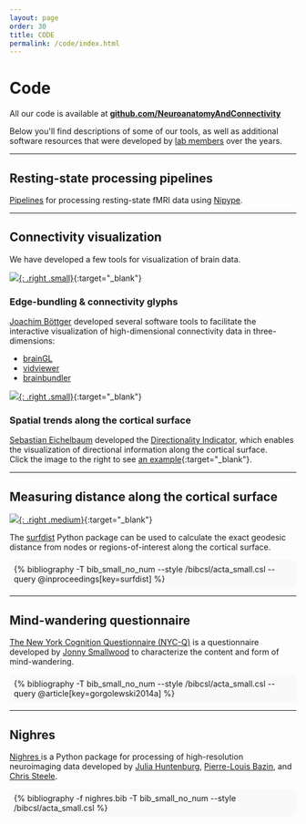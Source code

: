 ```yaml
---
layout: page
order: 30
title: CODE
permalink: /code/index.html
---
```


# Code
All our code is available at [**<i class="fa fa-github-alt"></i> github.com/NeuroanatomyAndConnectivity**][github]  

Below you'll find descriptions of some of our tools, as well as additional software resources that were developed by [lab members] over the years.

[github]:https://github.com/NeuroanatomyAndConnectivity
[lab members]:{{site.baseurl}}/people/index.html
<hr class="style5">

## Resting-state processing pipelines

[<i class="fa fa-github-alt"></i> Pipelines][pipelines] for processing resting-state fMRI data using [Nipype].

[pipelines]: https://github.com/NeuroanatomyAndConnectivity/pipelines
[Nipype]:https://nipype.readthedocs.io/en/latest/
<hr class="style5">

## Connectivity visualization
We have developed a few tools for visualization of brain data.

[![]({{site.baseurl}}/thumbnails/image1.jpg){: .right .small}]({{site.baseurl}}/images/image1.png){:target="\_blank"}
### Edge-bundling & connectivity glyphs
[Joachim Böttger][boettger] developed several software tools to facilitate the interactive visualization of high-dimensional connectivity data in three-dimensions:  
- [<i class="fa fa-external-link"></i> brainGL][brainGL]
- [<i class="fa fa-github-alt"></i> vidviewer][vidviewer]
- [<i class="fa fa-github-alt"></i> brainbundler][brainbundler]

[![]({{site.baseurl}}/thumbnails/zones_01.jpg){: .right .small}]({{site.baseurl}}/images/zones_01.png){:target="\_blank"}  
### Spatial trends along the cortical surface

[Sebastian Eichelbaum] developed the [<i class="fa fa-github-alt"></i> Directionality Indicator][di], which enables the visualization of directional information along the cortical surface.  
Click the image to the right to see [an example]({{site.baseurl}}/images/zones_01.png){:target="\_blank"}.  

[boettger]: https://joachim.visualistics.de
[braingl]: https://code.google.com/p/braingl/
[vidviewer]: https://github.com/NeuroanatomyAndConnectivity/vidview
[brainbundler]: https://github.com/NeuroanatomyAndConnectivity/brainbundler
[Sebastian Eichelbaum]:www.nemtics.com
[di]:https://github.com/NeuroanatomyAndConnectivity/DirectionalityIndicator
<hr class="style5">

## Measuring distance along the cortical surface<a name="surfdist"></a>
[![]({{site.baseurl}}/images/surfdist.png){: .right .medium}]({{site.baseurl}}/images/surfdist.png){:target="\_blank"}   

The [<i class="fa fa-github-alt"></i> surfdist][sd] Python package can be used to calculate the exact geodesic distance from nodes or regions-of-interest along the cortical surface.

[sd]:https://github.com/NeuroanatomyAndConnectivity/surfdist
<div style="background-color: #f9f9f9; padding: +1.5%; margin -1.5%; border-radius: 10px 10px 0px 0px;">{% bibliography -T bib_small_no_num --style /bibcsl/acta_small.csl --query @inproceedings[key=surfdist] %}</div>
<hr class="style5">

## Mind-wandering questionnaire

[<i class="fa fa-github-alt"></i> The New York Cognition Questionnaire (NYC-Q)][nycq] is a questionnaire developed by [Jonny Smallwood] to characterize the content and form of mind-wandering.

[nycq]:https://github.com/NeuroanatomyAndConnectivity/NYC-Q
[Jonny Smallwood]:https://www.york.ac.uk/psychology/staff/academicstaff/jonathan_smallwood/#profile
<div style="background-color: #f9f9f9; padding: +1.5%; margin -1.5%; border-radius: 10px 10px 0px 0px;">{% bibliography -T bib_small_no_num --style /bibcsl/acta_small.csl --query @article[key=gorgolewski2014a] %}</div>
<hr class="style5">

## Nighres

[Nighres <i class="fa fa-external-link"></i> ][nighres] is a Python package for processing of high-resolution neuroimaging data developed by [Julia Huntenburg], [Pierre-Louis Bazin], and [Chris Steele].  

[nighres]:https://nighres.readthedocs.io/
[Julia Huntenburg]:http://neuro.fchampalimaud.org/en/person/510/
[Pierre-Louis Bazin]:https://scholar.google.com/citations?user=g1EY49YAAAAJ&hl=en
[Chris Steele]:https://scholar.google.de/citations?user=oNLt7OUAAAAJ&hl=en
<div style="background-color: #f9f9f9; padding: +1.5%; margin -1.5%; border-radius: 10px 10px 10px 10px;">{% bibliography -f nighres.bib -T bib_small_no_num --style /bibcsl/acta_small.csl %}</div>
